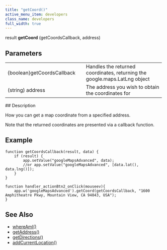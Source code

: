```yaml
---
title: "getCoord()"
active_menu_item: developers
class_name: developers
full_width: true
---
```



result **getCoord** (getCoordsCallback, address)

## Parameters

<table>
<tr>
<td width="198">
{boolean}getCoordsCallback

</td>
<td width="14">
</td>
<td width="668">
Handles the returned coordinates, returning the google.maps.LatLng object

</td>
</tr>
<tr>
<td width="198">
(string) address

</td>
<td width="14">
</td>
<td width="668">
The address you wish to obtain the coordinates for

</td>
</tr>
</table>
## Description

How you can get a map coordinate from a specified address.

Note that the returned coordinates are presented via a callback function.

## Example 

    function getCoordsCallback(result, data) {
        if (result) {
            app.setValue("googleMapsAdvanced", data);
            //or app.setValue("googleMapsAdvanced", [data.lat(), data.lng()]);
        }
    }
     
    function handler_actionBtn2_onClick(mouseev){
        app.w('googleMapsAdvanced').getCoord(getCoordsCallback, "1600 Amphitheatre Pkwy, Mountain View, CA 94043, USA");
    }
     
     
   

## See Also

 - [whereAmI()](/developers/user-guide/scripting-apis/client-api/widget-object-functions/advanced-maps/whereami)
 - [getAddress()](/developers/user-guide/scripting-apis/client-api/widget-object-functions/advanced-maps/getaddress)
 - [getDirections()](/developers/user-guide/scripting-apis/client-api/widget-object-functions/advanced-maps/getdirections)
 - [addCurrentLocation()](/developers/user-guide/scripting-apis/client-api/widget-object-functions/advanced-maps/addcurrentlocation)

